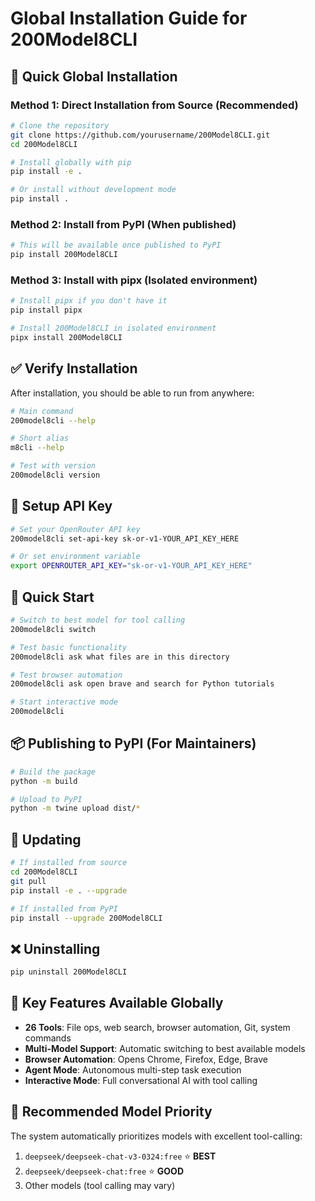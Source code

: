 # Global Installation Guide for 200Model8CLI

## 🚀 Quick Global Installation

### Method 1: Direct Installation from Source (Recommended)

```bash
# Clone the repository
git clone https://github.com/yourusername/200Model8CLI.git
cd 200Model8CLI

# Install globally with pip
pip install -e .

# Or install without development mode
pip install .
```

### Method 2: Install from PyPI (When published)

```bash
# This will be available once published to PyPI
pip install 200Model8CLI
```

### Method 3: Install with pipx (Isolated environment)

```bash
# Install pipx if you don't have it
pip install pipx

# Install 200Model8CLI in isolated environment
pipx install 200Model8CLI
```

## ✅ Verify Installation

After installation, you should be able to run from anywhere:

```bash
# Main command
200model8cli --help

# Short alias
m8cli --help

# Test with version
200model8cli version
```

## 🔧 Setup API Key

```bash
# Set your OpenRouter API key
200model8cli set-api-key sk-or-v1-YOUR_API_KEY_HERE

# Or set environment variable
export OPENROUTER_API_KEY="sk-or-v1-YOUR_API_KEY_HERE"
```

## 🎯 Quick Start

```bash
# Switch to best model for tool calling
200model8cli switch

# Test basic functionality
200model8cli ask what files are in this directory

# Test browser automation
200model8cli ask open brave and search for Python tutorials

# Start interactive mode
200model8cli
```

## 📦 Publishing to PyPI (For Maintainers)

```bash
# Build the package
python -m build

# Upload to PyPI
python -m twine upload dist/*
```

## 🔄 Updating

```bash
# If installed from source
cd 200Model8CLI
git pull
pip install -e . --upgrade

# If installed from PyPI
pip install --upgrade 200Model8CLI
```

## ❌ Uninstalling

```bash
pip uninstall 200Model8CLI
```

## 🌟 Key Features Available Globally

- **26 Tools**: File ops, web search, browser automation, Git, system commands
- **Multi-Model Support**: Automatic switching to best available models
- **Browser Automation**: Opens Chrome, Firefox, Edge, Brave
- **Agent Mode**: Autonomous multi-step task execution
- **Interactive Mode**: Full conversational AI with tool calling

## 🎯 Recommended Model Priority

The system automatically prioritizes models with excellent tool-calling:
1. `deepseek/deepseek-chat-v3-0324:free` ⭐ **BEST**
2. `deepseek/deepseek-chat:free` ⭐ **GOOD**
3. Other models (tool calling may vary)
